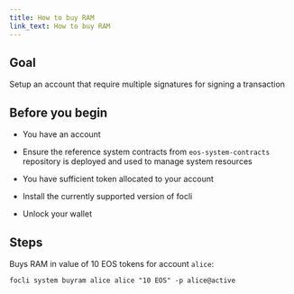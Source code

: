 ```yaml
---
title: How to buy RAM
link_text: How to buy RAM
---
```


## Goal

Setup an account that require multiple signatures for signing a transaction

## Before you begin

* You have an account

* Ensure the reference system contracts from `eos-system-contracts` repository is deployed and used to manage system resources

* You have sufficient token allocated to your account

* Install the currently supported version of focli

* Unlock your wallet

## Steps

Buys RAM in value of 10 EOS tokens for account `alice`:

```shell
focli system buyram alice alice "10 EOS" -p alice@active
```